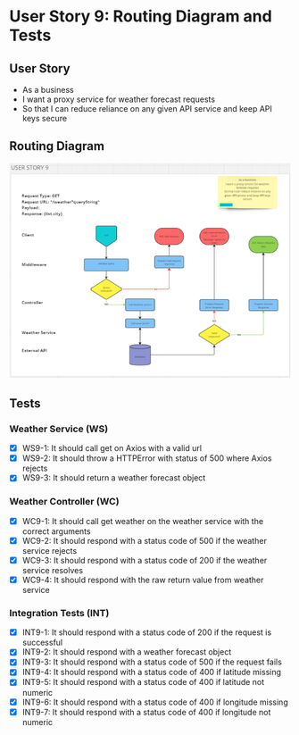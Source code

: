 # User Story 9: Routing Diagram and Tests

## User Story

- As a business
- I want a proxy service for weather forecast requests
- So that I can reduce reliance on any given API service and keep API keys secure

## Routing Diagram

![User story 9 Routing diagram](./images/user-story-9-routing-diagram.PNG)

## Tests

### Weather Service (WS)

- [x] WS9-1: It should call get on Axios with a valid url
- [x] WS9-2: It should throw a HTTPError with status of 500 where Axios rejects
- [x] WS9-3: It should return a weather forecast object

### Weather Controller (WC)

- [x] WC9-1: It should call get weather on the weather service with the correct arguments
- [x] WC9-2: It should respond with a status code of 500 if the weather service rejects
- [x] WC9-3: It should respond with a status code of 200 if the weather service resolves
- [x] WC9-4: It should respond with the raw return value from weather service

### Integration Tests (INT)

- [x] INT9-1: It should respond with a status code of 200 if the request is successful
- [x] INT9-2: It should respond with a weather forecast object
- [x] INT9-3: It should respond with a status code of 500 if the request fails
- [x] INT9-4: It should respond with a status code of 400 if latitude missing
- [x] INT9-5: It should respond with a status code of 400 if latitude not numeric
- [x] INT9-6: It should respond with a status code of 400 if longitude missing
- [x] INT9-7: It should respond with a status code of 400 if longitude not numeric
